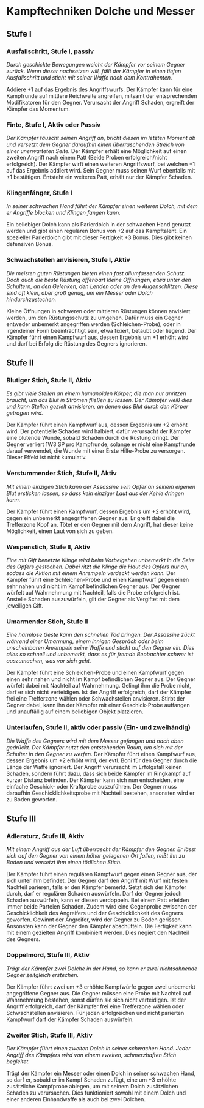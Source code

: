 # Kampftechniken Dolche und Messer

## Stufe I

### Ausfallschritt, Stufe I, passiv

_Durch geschickte Bewegungen weicht der Kämpfer vor seinem Gegner zurück. Wenn dieser nachsetzen will, fällt der Kämpfer in einen tiefen Ausfallschritt und sticht mit seiner Waffe nach dem Kontrahenten._

Addiere +1 auf das Ergebnis des Angriffswurfs. Der Kämpfer kann für eine Kampfrunde auf mittlere Reichweite angreifen, mitsamt der entsprechenden Modifikatoren für den Gegner. Verursacht der Angriff Schaden, ergreift der Kämpfer das Momentum.

### Finte, Stufe I, Aktiv oder Passiv

_Der Kämpfer täuscht seinen Angriff an, bricht diesen im letzten Moment ab und versetzt dem Gegner daraufhin einen überraschenden Streich von einer unerwarteten Seite._
Der Kämpfer erhält eine Möglichkeit auf einen zweiten Angriff nach einem Patt (Beide Proben erfolgreich/nicht erfolgreich). Der Kämpfer wirft einen weiteren Angriffswurf, bei welchen +1 auf das Ergebnis addiert wird. Sein Gegner muss seinen Wurf ebenfalls mit +1 bestätigen. Entsteht ein weiteres Patt, erhält nur der Kämpfer Schaden.

### Klingenfänger, Stufe I

_In seiner schwachen Hand führt der Kämpfer einen weiteren Dolch, mit dem er Angriffe blocken und Klingen fangen kann._

Ein beliebiger Dolch kann als Parierdolch in der schwachen Hand genutzt werden und gibt einen regulären Bonus von +2 auf das Kampftalent. Ein spezieller Parierdolch gibt mit dieser Fertigkeit +3 Bonus. Dies gibt keinen defensiven Bonus.

### Schwachstellen anvisieren, Stufe I, Aktiv

_Die meisten guten Rüstungen bieten einen fast allumfassenden Schutz. Doch auch die beste Rüstung offenbart kleine Öffnungen, etwa unter den Schultern, an den Gelenken, den Lenden oder an den Augenschlitzen. Diese sind oft klein, aber groß genug, um ein Messer oder Dolch hindurchzustechen._

Kleine Öffnungen in schweren oder mittleren Rüstungen können anvisiert werden, um den Rüstungsschutz zu umgehen. Dafür muss ein Gegner entweder unbemerkt angegriffen werden (Schleichen-Probe), oder in irgendeiner Form beeinträchtigt sein, etwa fixiert, betäubt oder liegend. Der Kämpfer führt einen Kampfwurf aus, dessen Ergebnis um +1 erhöht wird und darf bei Erfolg die Rüstung des Gegners ignorieren.

## Stufe II

### Blutiger Stich, Stufe II, Aktiv

_Es gibt viele Stellen an einem humanoiden Körper, die man nur anritzen braucht, um das Blut in Strömen fließen zu lassen. Der Kämpfer weiß dies und kann Stellen gezielt anvisieren, an denen das Blut durch den Körper getragen wird._

Der Kämpfer führt einen Kampfwurf aus, dessen Ergebnis um +2 erhöht wird. Der potentielle Schaden wird halbiert, dafür verursacht der Kämpfer eine blutende Wunde, sobald Schaden durch die Rüstung dringt. Der Gegner verliert 1W3 SP pro Kampfrunde, solange er nicht eine Kampfrunde darauf verwendet, die Wunde mit einer Erste Hilfe-Probe zu versorgen. Dieser Effekt ist nicht kumulativ.

### Verstummender Stich, Stufe II, Aktiv

_Mit einem einzigen Stich kann der Assassine sein Opfer an seinem eigenen Blut ersticken lassen, so dass kein einziger Laut aus der Kehle dringen kann._

Der Kämpfer führt einen Kampfwurf, dessen Ergebnis um +2 erhöht wird, gegen ein unbemerkt angegriffenen Gegner aus. Er greift dabei die Trefferzone Kopf an. Tötet er den Gegner mit dem Angriff, hat dieser keine Möglichkeit, einen Laut von sich zu geben.

### Wespenstich, Stufe II, Aktiv

_Eine mit Gift benetzte Klinge wird beim Vorbeigehen unbemerkt in die Seite des Opfers gestochen. Dabei ritzt die Klinge die Haut des Opfers nur an, sodass die Aktion mit einem Anrempeln verdeckt werden kann._
Der Kämpfer führt eine Schleichen-Probe und einen Kampfwurf gegen einen sehr nahen und nicht im Kampf befindlichen Gegner aus. Der Gegner würfelt auf Wahrnehmung mit Nachteil, falls die Probe erfolgreich ist. Anstelle Schaden auszuwürfeln, gilt der Gegner als Vergiftet mit dem jeweiligen Gift.

### Umarmender Stich, Stufe II

_Eine harmlose Geste kann den schnellen Tod bringen. Der Assassine zückt während einer Umarmung, einem innigen Gespräch oder beim unscheinbaren Anrempeln seine Waffe und sticht auf den Gegner ein. Dies alles so schnell und unbemerkt, dass es für fremde Beobachter schwer ist auszumachen, was vor sich geht._

Der Kämpfer führt eine Schleichen-Probe und einen Kampfwurf gegen einen sehr nahen und nicht im Kampf befindlichen Gegner aus. Der Gegner würfelt dabei mit Nachteil auf Wahrnehmung. Gelingt ihm die Probe nicht, darf er sich nicht verteidigen. Ist der Angriff erfolgreich, darf der Kämpfer frei eine Trefferzone wählen oder Schwachstellen anvisieren. Stirbt der Gegner dabei, kann ihn der Kämpfer mit einer Geschick-Probe auffangen und unauffällig auf einem beliebigen Objekt platzieren.

### Unterlaufen, Stufe II, aktiv oder passiv (Ein- und zweihändig)

*Die Waffe des Gegners wird mit dem Messer gefangen und nach oben gedrückt. Der Kämpfer nutzt den entstehenden Raum, um sich mit der Schulter in den Gegner zu werfen.*
Der Kämpfer führt einen Kampfwurf aus, dessen Ergebnis um +2 erhöht wird, der evtl. Boni für den Gegner durch die Länge der Waffe ignoriert. Der Angriff verursacht im Erfolgsfall keinen Schaden, sondern führt dazu, dass sich beide Kämpfer im Ringkampf auf kurzer Distanz befinden. Der Kämpfer kann sich nun entscheiden, eine einfache Geschick- oder Kraftprobe auszuführen. Der Gegner muss daraufhin Geschicklichkeitsprobe mit Nachteil bestehen, ansonsten wird er zu Boden geworfen.

## Stufe III

### Adlersturz, Stufe III, Aktiv

_Mit einem Angriff aus der Luft überrascht der Kämpfer den Gegner. Er lässt sich auf den Gegner von einem höher gelegenen Ort fallen, reißt ihn zu Boden und versetzt ihm einen tödlichen Stich._

Der Kämpfer führt einen regulären Kampfwurf gegen einen Gegner aus, der sich unter ihm befindet. Der Gegner darf den Angriff mit Wurf mit festen Nachteil parieren, falls er den Kämpfer bemerkt. Setzt sich der Kämpfer durch, darf er regulären Schaden auswürfeln. Darf der Gegner jedoch Schaden auswürfeln, kann er diesen verdoppeln. Bei einem Patt erleiden immer beide Parteien Schaden. Zudem wird eine Gegenprobe zwischen der Geschicklichkeit des Angreifers und der Geschicklichkeit des Gegners geworfen. Gewinnt der Angreifer, wird der Gegner zu Boden gerissen. Ansonsten kann der Gegner den Kämpfer abschütteln. Die Fertigkeit kann mit einem gezielten Angriff kombiniert werden. Dies negiert den Nachteil des Gegners.

### Doppelmord, Stufe III, Aktiv

_Trägt der Kämpfer zwei Dolche in der Hand, so kann er zwei nichtsahnende Gegner zeitgleich erstechen._

Der Kämpfer führt zwei um +3 erhöhte Kampfwürfe gegen zwei unbemerkt angegriffene Gegner aus. Die Gegner müssen eine Probe mit Nachteil auf Wahrnehmung bestehen, sonst dürfen sie sich nicht verteidigen. Ist der Angriff erfolgreich, darf der Kämpfer frei eine Trefferzone wählen oder Schwachstellen anvisieren. Für jeden erfolgreichen und nicht parierten Kampfwurf darf der Kämpfer Schaden auswürfeln.

### Zweiter Stich, Stufe III, Aktiv

_Der Kämpfer führt einen zweiten Dolch in seiner schwachen Hand. Jeder Angriff des Kämpfers wird von einem zweiten, schmerzhaften Stich begleitet._

Trägt der Kämpfer ein Messer oder einen Dolch in seiner schwachen Hand, so darf er, sobald er im Kampf Schaden zufügt, eine um +3 erhöhte zusätzliche Kampfprobe ablegen, um mit seinem Dolch zusätzlichen Schaden zu verursachen. Dies funktioniert sowohl mit einem Dolch und einer anderen Einhandwaffe als auch bei zwei Dolchen.
